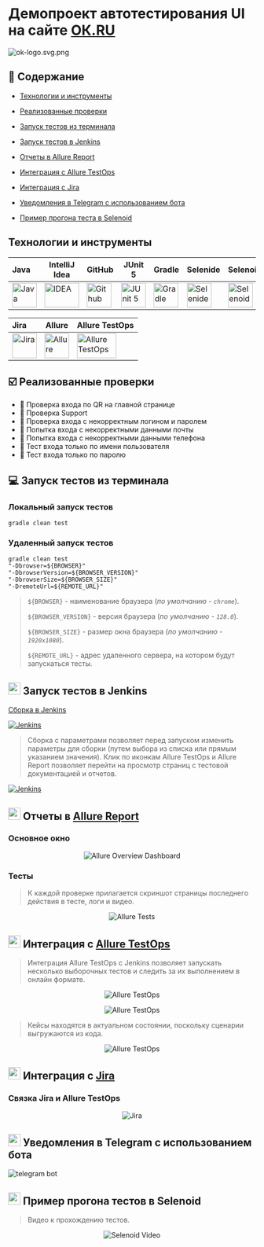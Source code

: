 <h1 >Демопроект автотестирования UI на сайте <a href="https://ok.ru/">ОК.RU</a></h1>

![ok-logo.svg.png](images/logo/ok-logo.svg.png)

## :bookmark_tabs: Содержание

* <a href="#tools">Технологии и инструменты</a>

* <a href="#cases">Реализованные проверки</a>

* <a href="#console">Запуск тестов из терминала</a>

* <a href="#jenkins">Запуск тестов в Jenkins</a>

* <a href="#allure">Отчеты в Allure Report</a>

* <a href="#allure-testops">Интеграция с Allure TestOps</a>

* <a href="#jira">Интеграция с Jira</a>

* <a href="#telegram">Уведомления в Telegram с использованием бота</a>

* <a href="#video">Пример прогона теста в Selenoid</a>

<a id="tools"></a>
## Технологии и инструменты

| Java                                                                                                      | IntelliJ Idea                                                                                                                 | GitHub                                                                                                     | JUnit 5                                                                                                           | Gradle                                                                                                     | Selenide                                                                                                         | Selenoid                                                                                                                  |  Jenkins                                                                                                           |
|:----------------------------------------------------------------------------------------------------------|-------------------------------------------------------------------------------------------------------------------------------|------------------------------------------------------------------------------------------------------------|-------------------------------------------------------------------------------------------------------------------|------------------------------------------------------------------------------------------------------------|------------------------------------------------------------------------------------------------------------------|---------------------------------------------------------------------------------------------------------------------------|-------------------------------------------------------------------------------------------------------------------:|
| <a href="https://www.java.com/"><img src="images/logo/Java.svg" width="50" height="50"  alt="Java"/></a>  | <a id ="tech" href="https://www.jetbrains.com/idea/"><img src="images/logo/Idea.svg" width="70" height="50"  alt="IDEA"/></a> | <a href="https://github.com/"><img src="images/logo/GitHub.svg" width="50" height="50"  alt="Github"/></a> | <a href="https://junit.org/junit5/"><img src="images/logo/Junit5.svg" width="50" height="50"  alt="JUnit 5"/></a> | <a href="https://gradle.org/"><img src="images/logo/Gradle.svg" width="50" height="50"  alt="Gradle"/></a> | <a href="https://selenide.org/"><img src="images/logo/Selenide.svg" width="50" height="50"  alt="Selenide"/></a> | <a href="https://aerokube.com/selenoid/"><img src="images/logo/Selenoid.svg" width="50" height="50"  alt="Selenoid"/></a> |   <a href="https://www.jenkins.io/"><img src="images/logo/Jenkins.svg" width="50" height="50"  alt="Jenkins"/></a> |


| Jira                                                                                                                          | Allure                                                                                                                     | Allure TestOps                                                                                                       |
|:------------------------------------------------------------------------------------------------------------------------------|----------------------------------------------------------------------------------------------------------------------------|----------------------------------------------------------------------------------------------------------------------|
| <a href="https://www.atlassian.com/ru/software/jira"><img src="images/logo/Jira.svg" width="50" height="50"  alt="Jira"/></a> | <a href="https://github.com/allure-framework"><img src="images/logo/Allure.svg" width="50" height="50"  alt="Allure"/></a> | <a href="https://qameta.io/"><img src="images/logo/Allure_TO.svg" width="80" height="50"  alt="Allure TestOps"/></a> |

<a id="cases"></a>
## :ballot_box_with_check: Реализованные проверки

- :small_blue_diamond: Проверка входа по QR на главной странице
- :small_blue_diamond: Проверка Support 
- :small_blue_diamond: Проверка входа с некорректным логином и паролем
- :small_blue_diamond: Попытка входа с некорректными данными почты
- :small_blue_diamond: Попытка входа с некорректными данными телефона
- :small_blue_diamond: Тест входа только по имени пользователя 
- :small_blue_diamond: Тест входа только по паролю

<a id="console"></a>
## :computer: Запуск тестов из терминала
### Локальный запуск тестов

```
gradle clean test 
```

### Удаленный запуск тестов

```
gradle clean test 
"-Dbrowser=${BROWSER}" 
"-DbrowserVersion=${BROWSER_VERSION}" 
"-DbrowserSize=${BROWSER_SIZE}" 
"-DremoteUrl=${REMOTE_URL}"
```

> `${BROWSER}` - наименование браузера (_по умолчанию - <code>chrome</code>_).
>
> `${BROWSER_VERSION}` - версия браузера (_по умолчанию - <code>128.0</code>_).
>
> `${BROWSER_SIZE}` - размер окна браузера (_по умолчанию - <code>1920x1080</code>_).
>
> `${REMOTE_URL}` - адрес удаленного сервера, на котором будут запускаться тесты.
> 
> <a id="jenkins"></a>
## <img src="images/logo/Jenkins.svg" width="25" height="25"/></a> Запуск тестов в Jenkins

<a target="_blank" href="https://jenkins.autotests.cloud/job/001-dv_oleynik-ok/">Сборка в Jenkins</a>
<p align="center">

<a href="https://jenkins.autotests.cloud/job/001-dv_oleynik-ok/"><img src="images/screenshots/JenkMain.png" alt="Jenkins"/></a>

> Сборка с параметрами позволяет перед запуском изменить параметры для сборки (путем выбора из списка или прямым указанием значения).
> Клик по иконкам Allure TestOps и Allure Report позволяет перейти на просмотр страниц с тестовой документацией и отчетов.

<a href="https://jenkins.autotests.cloud/job/001-dv_oleynik-ok/"><img src="images/screenshots/JenkUISborka.png" alt="Jenkins"/></a>
</p>

<a id="allure"></a>
## <img src="images/logo/Allure.svg" width="25" height="25"/></a> Отчеты в [Allure Report](https://jenkins.autotests.cloud/job/001-dv_oleynik-ok/11/allure/)

### Основное окно

<p align="center">
<img title="Allure Overview Dashboard" src="images/screenshots/AllureUIMain.png">
</p>

### Тесты

>К каждой проверке прилагается скриншот страницы последнего действия в тесте, логи и видео.

<p align="center">
<img title="Allure Tests" src="images/screenshots/AllureUITests.png">
</p>

<a id="allure-testops"></a>
## <img src="images/logo/Allure_TO.svg" width="25" height="25"/></a> Интеграция с [Allure TestOps](https://allure.autotests.cloud/project/4940/dashboards)

>Интеграция Allure TestOps с Jenkins позволяет запускать несколько выборочных тестов и следить за их выполнением в онлайн формате.

<p align="center">
<img title="Allure TestOps" src="images/screenshots/3casesJobUI.png">
</p>

<p align="center">
<img title="Allure TestOps" src="images/screenshots/TO_InProgresUI.png">
</p>

>Кейсы находятся в актуальном состоянии, поскольку сценарии выгружаются из кода.

<p align="center">
<img title="Allure TestOps" src="images/screenshots/casesUITO.png">
</p>

<a id="jira"></a>
## <img src="images/logo/Jira.svg" width="25" height="25"/></a> Интеграция с [Jira](https://jira.autotests.cloud/browse/HOMEWORK-1507)

### Связка Jira и Allure TestOps
<p align="center">
<img title="Jira" src="images/screenshots/JiraUI.png">
</p>


<a id="telegram"></a>
## <img src="images/logo/Telegram.svg" width="25" height="25"/></a> Уведомления в Telegram с использованием бота

<p >
<img title="telegram bot" src="images/screenshots/WebTelegramRes.png">
</p>

<a id="video"></a>
## <img src="images/logo/Selenoid.svg" width="25" height="25"/></a> Пример прогона тестов в Selenoid

> Видео к прохождению тестов.
<p align="center">
  <img title="Selenoid Video" src="images/video/addToCartVideo.gif">
</p>